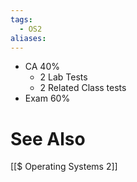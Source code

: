 ```yaml
---
tags:
  - OS2
aliases:
---
```

- CA 40%
	- 2 Lab Tests
	- 2 Related Class tests
- Exam 60%



# See Also
[[$ Operating Systems 2]]